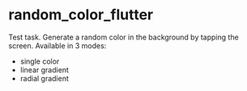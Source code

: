 # random_color_flutter
Test task.
Generate a random color in the background by tapping the screen.
Available in 3 modes:
- single color
- linear gradient
- radial gradient
